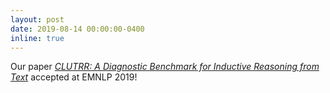```yaml
---
layout: post
date: 2019-08-14 00:00:00-0400
inline: true
---
```


Our paper _[CLUTRR: A Diagnostic Benchmark for Inductive Reasoning from Text](https://www.cs.mcgill.ca/~ksinha4/clutrr/)_ accepted at EMNLP 2019!

